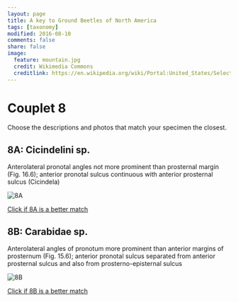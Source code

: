 ```yaml
---
layout: page
title: A key to Ground Beetles of North America
tags: [taxonomy]
modified: 2016-08-10
comments: false
share: false
image:
  feature: mountain.jpg
  credit: Wikimedia Commons
  creditlink: https://en.wikipedia.org/wiki/Portal:United_States/Selected_panorama#/media/File:Mount_Ellinor,_Mount_Washington_Panorama.jpg
---
```


# Couplet 8


Choose the descriptions and photos that match your specimen the closest. 

## 8A: Cicindelini sp. 

Anterolateral pronotal angles not more prominent than prosternal margin (Fig. 16.6); anterior pronotal sulcus continuous with anterior prosternal sulcus (Cicindela)

![8A](//klevan.github.io/images/keyfigs/Key1_8_8A.png)

[Click if 8A is a better match](https://en.wikipedia.org/wiki/Cicindelini)


## 8B: Carabidae sp. 

Anterolateral angles of pronotum more prominent than anterior margins of prosternum (Fig. 15.6); anterior pronotal sulcus separated from anterior prosternal sulcus and also from prosterno-episternal sulcus

![8B](//klevan.github.io/images/keyfigs/Key1_8_8B.png)

[Click if 8B is a better match](//klevan.github.io/dynamicTaxonomy/Key1_9)

